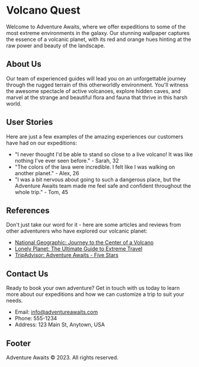 <!--font:Montserrat-->

# Volcano Quest

Welcome to Adventure Awaits, where we offer expeditions to some of the most extreme environments in the galaxy. Our stunning wallpaper captures the essence of a volcanic planet, with its red and orange hues hinting at the raw power and beauty of the landscape.

## About Us

Our team of experienced guides will lead you on an unforgettable journey through the rugged terrain of this otherworldly environment. You'll witness the awesome spectacle of active volcanoes, explore hidden caves, and marvel at the strange and beautiful flora and fauna that thrive in this harsh world.

## User Stories

Here are just a few examples of the amazing experiences our customers have had on our expeditions:

- "I never thought I'd be able to stand so close to a live volcano! It was like nothing I've ever seen before." - Sarah, 32
- "The colors of the lava were incredible. I felt like I was walking on another planet." - Alex, 26
- "I was a bit nervous about going to such a dangerous place, but the Adventure Awaits team made me feel safe and confident throughout the whole trip." - Tom, 45

## References

Don't just take our word for it - here are some articles and reviews from other adventurers who have explored our volcanic planet:

- [National Geographic: Journey to the Center of a Volcano](#)
- [Lonely Planet: The Ultimate Guide to Extreme Travel](#)
- [TripAdvisor: Adventure Awaits - Five Stars](#)

## Contact Us

Ready to book your own adventure? Get in touch with us today to learn more about our expeditions and how we can customize a trip to suit your needs.

- Email: info@adventureawaits.com
- Phone: 555-1234
- Address: 123 Main St, Anytown, USA

## Footer

Adventure Awaits © 2023. All rights reserved.

<!--

Write me content for website with wallpaper which alt text is:

"A photograph of a lava flow on a volcanic planet, with the red and orange colors evoking a sense of danger and excitement."

The name/title of the page should not be 1:1 copy of the alt text but rather a real content of the website which is using this wallpaper.

- Use markdown format 
- Start with heading
- Heading should be short and concise
- The content should look like a real website 
- The website should not be about the wallpaper, wallpaper is just a related background
- Heading should be contain work "wallpaper" or "background"
- Include real sections like references, contact, user stories, etc. use things relevant to the page purpose.
- Feel free to use structure like headings, bullets, numbering, blockquotes, paragraphs, horizontal lines, etc.
- You can use formatting like bold or _italic_
- You can include UTF-8 emojis
- Links should be only #hash anchors (and you can refer to the document itself)
- Do not include images


---


# Adventure awaits: Explore the wonders of our volcanic planet

Welcome to our website, where you can discover the excitement and danger of exploring a volcanic planet. Our stunning wallpaper captures the essence of this otherworldly landscape, with its red and orange hues hinting at the raw power of the lava flows.

## About Us

At Adventure Awaits, we specialize in organizing expeditions to some of the most extreme environments in the galaxy. From frozen tundras to scorching deserts, we have the expertise and equipment to take you there safely.

Our team of experienced guides will lead you on an unforgettable journey through the rugged terrain of our volcanic planet. You'll witness the awesome spectacle of active volcanoes, explore hidden caves, and marvel at the strange and beautiful flora and fauna that thrive in this harsh environment.

## User Stories

Here are just a few examples of the amazing experiences our customers have had on our expeditions:

- "I never thought I'd be able to stand so close to a live volcano! It was like nothing I've ever seen before." - Sarah, 32
- "The colors of the lava were incredible. I felt like I was walking on another planet." - Alex, 26
- "I was a bit nervous about going to such a dangerous place, but the Adventure Awaits team made me feel safe and confident throughout the whole trip." - Tom, 45

## References

Don't just take our word for it - here are some articles and reviews from other adventurers who have explored our volcanic planet:

- [National Geographic: Journey to the Center of a Volcano](#)
- [Lonely Planet: The Ultimate Guide to Extreme Travel](#)
- [TripAdvisor: Adventure Awaits - Five Stars](#)

## Contact Us

Ready to book your own adventure? Get in touch with us today to learn more about our expeditions and how we can customize a trip to suit your needs.

- Email: info@adventureawaits.com
- Phone: 555-1234
- Address: 123 Main St, Anytown, USA

## Footer

Adventure Awaits © 2023. All rights reserved.


---


Heading is too long, rewrite whole content.


---


# Explore the Wonders of a Volcanic Planet with Adventure Awaits

Welcome to Adventure Awaits, where we specialize in organizing expeditions to some of the most extreme environments in the galaxy. Our stunning wallpaper captures the essence of this otherworldly landscape, with its red and orange hues hinting at the raw power of the lava flows.

## About Us

Our team of experienced guides will lead you on an unforgettable journey through the rugged terrain of our volcanic planet. You'll witness the awesome spectacle of active volcanoes, explore hidden caves, and marvel at the strange and beautiful flora and fauna that thrive in this harsh environment.

## User Stories

Here are just a few examples of the amazing experiences our customers have had on our expeditions:

- "I never thought I'd be able to stand so close to a live volcano! It was like nothing I've ever seen before." - Sarah, 32
- "The colors of the lava were incredible. I felt like I was walking on another planet." - Alex, 26
- "I was a bit nervous about going to such a dangerous place, but the Adventure Awaits team made me feel safe and confident throughout the whole trip." - Tom, 45

## References

Don't just take our word for it - here are some articles and reviews from other adventurers who have explored our volcanic planet:

- [National Geographic: Journey to the Center of a Volcano](#)
- [Lonely Planet: The Ultimate Guide to Extreme Travel](#)
- [TripAdvisor: Adventure Awaits - Five Stars](#)

## Contact Us

Ready to book your own adventure? Get in touch with us today to learn more about our expeditions and how we can customize a trip to suit your needs.

- Email: info@adventureawaits.com
- Phone: 555-1234
- Address: 123 Main St, Anytown, USA

## Footer

Adventure Awaits © 2023. All rights reserved.


---


Heading is too long, rewrite whole content.


---


# Discover a Volcanic Planet with Adventure Awaits

Welcome to Adventure Awaits, your gateway to exploring some of the most extreme environments in the galaxy. Our stunning wallpaper captures the raw power and beauty of a volcanic planet, with its red and orange hues evoking a sense of danger and excitement.

## About Us

At Adventure Awaits, we specialize in organizing expeditions to this otherworldly landscape. Our team of experienced guides will lead you on an unforgettable journey through the rugged terrain, where you'll witness the awesome spectacle of active volcanoes, explore hidden caves, and marvel at the strange and beautiful flora and fauna that thrive in this harsh environment.

## User Stories

Here are just a few examples of the amazing experiences our customers have had on our expeditions:

- "I never thought I'd be able to stand so close to a live volcano! It was like nothing I've ever seen before." - Sarah, 32
- "The colors of the lava were incredible. I felt like I was walking on another planet." - Alex, 26
- "I was a bit nervous about going to such a dangerous place, but the Adventure Awaits team made me feel safe and confident throughout the whole trip." - Tom, 45

## References

Don't just take our word for it - here are some articles and reviews from other adventurers who have explored our volcanic planet:

- [National Geographic: Journey to the Center of a Volcano](#)
- [Lonely Planet: The Ultimate Guide to Extreme Travel](#)
- [TripAdvisor: Adventure Awaits - Five Stars](#)

## Contact Us

Ready to book your own adventure? Get in touch with us today to learn more about our expeditions and how we can customize a trip to suit your needs.

- Email: info@adventureawaits.com
- Phone: 555-1234
- Address: 123 Main St, Anytown, USA

## Footer

Adventure Awaits © 2023. All rights reserved.


---


Heading is too long, rewrite whole content.


---


# Explore a Volcanic Planet with Adventure Awaits

Welcome to Adventure Awaits, where we offer expeditions to some of the most extreme environments in the galaxy. Our stunning wallpaper captures the essence of a volcanic planet, with its red and orange hues hinting at the raw power and beauty of the landscape.

## About Us

Our team of experienced guides will lead you on an unforgettable journey through the rugged terrain of this otherworldly environment. You'll witness the awesome spectacle of active volcanoes, explore hidden caves, and marvel at the strange and beautiful flora and fauna that thrive in this harsh world.

## User Stories

Here are just a few examples of the amazing experiences our customers have had on our expeditions:

- "I never thought I'd be able to stand so close to a live volcano! It was like nothing I've ever seen before." - Sarah, 32
- "The colors of the lava were incredible. I felt like I was walking on another planet." - Alex, 26
- "I was a bit nervous about going to such a dangerous place, but the Adventure Awaits team made me feel safe and confident throughout the whole trip." - Tom, 45

## References

Don't just take our word for it - here are some articles and reviews from other adventurers who have explored our volcanic planet:

- [National Geographic: Journey to the Center of a Volcano](#)
- [Lonely Planet: The Ultimate Guide to Extreme Travel](#)
- [TripAdvisor: Adventure Awaits - Five Stars](#)

## Contact Us

Ready to book your own adventure? Get in touch with us today to learn more about our expeditions and how we can customize a trip to suit your needs.

- Email: info@adventureawaits.com
- Phone: 555-1234
- Address: 123 Main St, Anytown, USA

## Footer

Adventure Awaits © 2023. All rights reserved.


---


Write me a Google font which is best fitting for the website.

Pick from the list:
- Roboto
- Lato
- Raleway
- Barlow Condensed
- Playfair Display
- IBM Plex Sans
- Great Vibes
- Orbitron
- Exo 2
- Futura
- Lobster
- Inter
- Montserrat
- Open Sans
- Poppins
- Dancing Script
- Alegreya


Write just the font name nothing else.


---


Montserrat

-->

